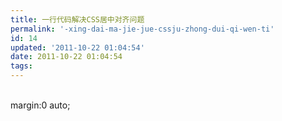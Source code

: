 ```yaml
---
title: 一行代码解决CSS居中对齐问题
permalink: '-xing-dai-ma-jie-jue-cssju-zhong-dui-qi-wen-ti'
id: 14
updated: '2011-10-22 01:04:54'
date: 2011-10-22 01:04:54
tags:
---
```


<p><br /> margin:0 auto;<br /></p>